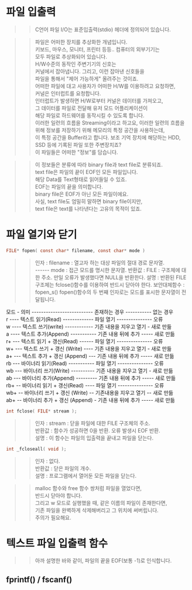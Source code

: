 # 파일 입출력

>> C언어 파일 I/O는 표준입출력(stdio) 헤더에 정의되어 있습니다.  

>> 파일은 어떠한 장치를 추상화한 개념입니다.  
>> 키보드, 마우스, 모니터, 프린터 등등.. 컴퓨터의 외부기기는  
>> 모두 파일로 추상화되어 있습니다.  
>> H/W수준의 동작인 주변기기의 신호는  
>> 커널에서 잡아냅니다. 그리고, 이런 잡아낸 신호들을  
>> 파일을 통해서 "제어 가능하게" 올려주는 것이죠.   
>> 어떠한 파일에 대고 사용자가 어떠한 H/W를 이용하려고 요청하면,  
>> 커널은 인터럽트를 요청합니다.  
>> 인터럽트가 발생하면 H/W로부터 커널은 데이터를 가져오고,  
>> 그 데이터를 파일로 전달해 유저 모드 어플리케이션이  
>> 해당 파일로 하드웨어를 동작시킬 수 있도록 합니다.   
>> 이러한 일련의 흐름을 Streaming이라고 하고요, 
>> 이러한 일련의 흐름을 위해 정보를 저장하기 위해 메모리의 특정 공간을 사용하는데,  
>> 이 특정 공간을 Buffer라고 합니다.
>> 보조 기억 장치에 해당하는 HDD, SSD 등에 기록된 파일 또한 주변장치죠?  
>> 이 파일들은 어떠한 "정보"를 담습니다.  

>> 이 정보들은 분류에 따라 binary file과 text file로 분류되죠.  
>> text file은 파일의 끝이 EOF인 모든 파일입니다.  
>> 해당 Data를 Text형태로 읽어들일 수 있죠.  
>> EOF는 파일의 끝을 의미합니다.  
>> binary file은 EOF가 아닌 모든 파일이에요.  
>> 사실, text file도 엄밀히 말하면 binary file이지만,  
>> text file은 text를 나타낸다는 고유의 목적이 있죠.  

# 파일 열기와 닫기
```C
FILE* fopen( const char* filename, const char* mode )
```
>> 인자 : filename : 열고자 하는 대상 파일의 절대 경로 문자열.  
>> ------ mode : 접근 모드를 명시한 문자열.
>> 반환값 : FILE : 구조체에 대한 주소. 만일 오류가 발생했다면 NULL을 반환한다.
>> 설명 : 반환된 FILE 구조체는 fclose()함수를 이용하여 반드시 닫아야 한다.
>> 보안대체함수 : fopen_s()
>> fopen()함수의 두 번쨰 인자로는 모드를 표시한 문자열이 전달됩니다.  


모드 - 의미 -------------------------- 존재하는 경우 ----------- 없는 경우  
r ---- 텍스트 읽기(Read) ------------- 파일 열기 --------------- 오류  
w ---- 텍스트 쓰기(write) ------------ 기존 내용을 지우고 열기 - 새로 만듦  
a ---- 텍스트 추가(Append) ----------- 기존 내용 뒤에 추가 ----- 새로 만듦  
r+ --- 텍스트 읽기 + 갱신(Read) ------ 파일 열기 --------------- 오류  
w+ --- 텍스트 쓰기 + 갱신 (Write) ---- 기존 내용을 지우고 열기 - 새로 만듦  
a+ --- 텍스트 추가 + 갱신 (Append) --- 기존 내용 뒤에 추가 ----- 새로 만듦  
rb --- 바이너리 읽기(Read) ----------- 파일 열기 --------------- 오류  
wb --- 바이너리 쓰기(Write) ---------- 기존 내용을 지우고 열기 - 새로 만듦  
ab --- 바이너리 추가(Append) --------- 기존 내용 뒤에 추가 ----- 새로 만듦  
rb+ -- 바이너리 읽기 + 갱신(Read) ---- 파일 열기 --------------- 오류  
wb+ -- 바이너리 쓰기 + 갱신 (Write) -- 기존내용을 지우고 열기 -- 새로 만듦  
ab+ -- 바이너리 추가 + 갱신 (Append) - 기존 내용 뒤에 추가 ----- 새로 만듦  

```C
int fclose( FILE* stream );
```
>> 인자 : stream : 닫을 파일에 대한 FILE 구조체의 주소.  
>> 반환값 : 함수가 성공하면 0을 반환. 오류 발생시 EOF 반환.  
>> 설명 : 이 함수는 파일의 입출력을 끝내고 파일을 닫는다.  

```C
int _fcloseall( void );
```
>> 인자 : 없다.  
>> 반환값 : 닫은 파일의 개수.  
>> 설명 : 프로그램에서 열어둔 모든 파일을 닫는다.  

>> malloc 함수와 free 함수 쌍처럼 파일을 열었다면,   
>> 반드시 닫아야 합니다.  
>> 그리고 w 모드로 실행했을 때, 같은 이름의 파일이 존재한다면,  
>> 기존 파일을 완벽하게 삭제해버리고 그 위치에 써버립니다.  
>> 주의가 필요해요.

# 텍스트 파일 입출력 함수
>> 아까 설명한 바와 같이, 파일의 끝을 EOF(보통 -1)로 인식합니다.  

## fprintf() / fscanf()
